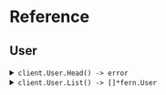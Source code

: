# Reference
## User
<details><summary><code>client.User.Head() -> error</code></summary>
<dl>
<dd>

#### 🔌 Usage

<dl>
<dd>

<dl>
<dd>

```go
client.User.Head(
        context.TODO(),
    )
}
```
</dd>
</dl>
</dd>
</dl>


</dd>
</dl>
</details>

<details><summary><code>client.User.List() -> []*fern.User</code></summary>
<dl>
<dd>

#### 🔌 Usage

<dl>
<dd>

<dl>
<dd>

```go
client.User.List(
        context.TODO(),
        &fern.ListUsersRequest{
            Limit: 1,
        },
    )
}
```
</dd>
</dl>
</dd>
</dl>

#### ⚙️ Parameters

<dl>
<dd>

<dl>
<dd>

**limit:** `int` 
    
</dd>
</dl>
</dd>
</dl>


</dd>
</dl>
</details>
